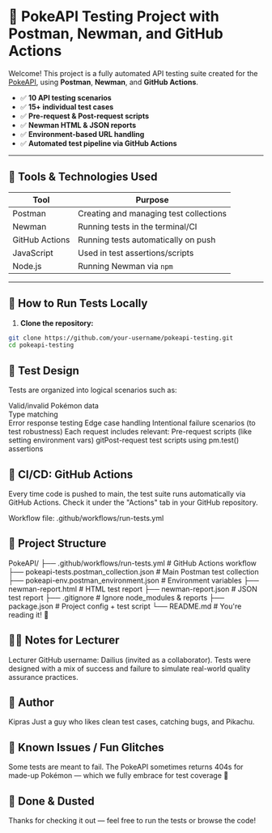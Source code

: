 # 🧪 PokeAPI Testing Project with Postman, Newman, and GitHub Actions

Welcome! This project is a fully automated API testing suite created for the [PokeAPI](https://pokeapi.co), using **Postman**, **Newman**, and **GitHub Actions**.

- ✅ **10 API testing scenarios**
- ✅ **15+ individual test cases**
- ✅ **Pre-request & Post-request scripts**
- ✅ **Newman HTML & JSON reports**
- ✅ **Environment-based URL handling**
- ✅ **Automated test pipeline via GitHub Actions**

---

## 🔧 Tools & Technologies Used

| Tool          | Purpose                                 |
|---------------|-----------------------------------------|
| Postman       | Creating and managing test collections  |
| Newman        | Running tests in the terminal/CI        |
| GitHub Actions| Running tests automatically on push     |
| JavaScript    | Used in test assertions/scripts         |
| Node.js       | Running Newman via `npm`                |

---

## 🧪 How to Run Tests Locally

1. **Clone the repository:**

```bash
git clone https://github.com/your-username/pokeapi-testing.git
cd pokeapi-testing
```
## 🧙 Test Design
Tests are organized into logical scenarios such as:

Valid/invalid Pokémon data<br>
Type matching<br>
Error response testing
Edge case handling
Intentional failure scenarios (to test robustness)
Each request includes relevant:
Pre-request scripts (like setting environment vars)
gitPost-request test scripts using pm.test() assertions

## 🚀 CI/CD: GitHub Actions
Every time code is pushed to main, the test suite runs automatically via GitHub Actions.
Check it under the "Actions" tab in your GitHub repository.

Workflow file: .github/workflows/run-tests.yml

## 📁 Project Structure
PokeAPI/
├── .github/workflows/run-tests.yml      # GitHub Actions workflow
├── pokeapi-tests.postman_collection.json # Main Postman test collection
├── pokeapi-env.postman_environment.json # Environment variables
├── newman-report.html                   # HTML test report
├── newman-report.json                   # JSON test report
├── .gitignore                           # Ignore node_modules & reports
├── package.json                         # Project config + test script
└── README.md                            # You're reading it! 📖

## 👨‍🏫 Notes for Lecturer
Lecturer GitHub username: Dailius (invited as a collaborator).
Tests were designed with a mix of success and failure to simulate real-world quality assurance practices.

## 🧠 Author
Kipras
Just a guy who likes clean test cases, catching bugs, and Pikachu.

## 🐛 Known Issues / Fun Glitches
Some tests are meant to fail.
The PokeAPI sometimes returns 404s for made-up Pokémon — which we fully embrace for test coverage 🎯

## 🏁 Done & Dusted
Thanks for checking it out — feel free to run the tests or browse the code!